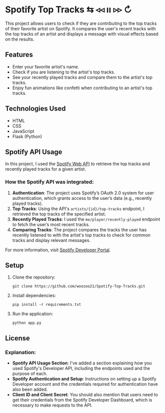 # Spotify Top Tracks       ⇆   ◃◃   ıı   ▹▹   ↻

This project allows users to check if they are contributing to the top tracks of their favorite artist on Spotify. It compares the user's recent tracks with the top tracks of an artist and displays a message with visual effects based on the results.

## Features
- Enter your favorite artist's name.
- Check if you are listening to the artist's top tracks.
- See your recently played tracks and compare them to the artist's top tracks.
- Enjoy fun animations like confetti when contributing to an artist's top tracks.

## Technologies Used
- HTML
- CSS
- JavaScript
- Flask (Python)

## Spotify API Usage

In this project, I used the [Spotify Web API](https://developer.spotify.com/) to retrieve the top tracks and recently played tracks for a given artist. 

### How the Spotify API was integrated:
1. **Authentication**: The project uses Spotify’s OAuth 2.0 system for user authentication, which grants access to the user’s data (e.g., recently played tracks).
2. **Top Tracks**: Using the API's `artists/{id}/top-tracks` endpoint, I retrieved the top tracks of the specified artist.
3. **Recently Played Tracks**: I used the `me/player/recently-played` endpoint to fetch the user’s most recent tracks.
4. **Comparing Tracks**: The project compares the tracks the user has recently listened to with the artist's top tracks to check for common tracks and display relevant messages.

For more information, visit [Spotify Developer Portal](https://developer.spotify.com/).

## Setup

1. Clone the repository:
   ```
   git clone https://github.com/woozoo21/Spotify-Top-Tracks.git
   ```
   
2. Install dependencies:
   ```
   pip install -r requirements.txt
   ```
   
3. Run the application:
   ```
   python app.py
   ```
## License


### Explanation:

- **Spotify API Usage Section**: I've added a section explaining how you used Spotify's Developer API, including the endpoints used and the purpose of each.
- **Spotify Authentication and Setup**: Instructions on setting up a Spotify Developer account and the credentials required for authentication have also been added.
- **Client ID and Client Secret**: You should also mention that users need to get their credentials from the Spotify Developer Dashboard, which is necessary to make requests to the API.

